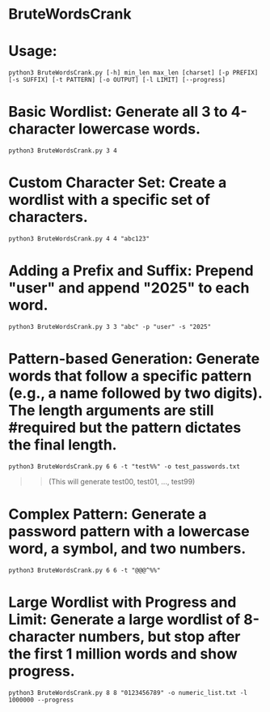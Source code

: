 # BruteWordsCrank

# Usage:
```
python3 BruteWordsCrank.py [-h] min_len max_len [charset] [-p PREFIX] [-s SUFFIX] [-t PATTERN] [-o OUTPUT] [-l LIMIT] [--progress]
```

# Basic Wordlist: Generate all 3 to 4-character lowercase words.
```
python3 BruteWordsCrank.py 3 4
```

# Custom Character Set: Create a wordlist with a specific set of characters.
```
python3 BruteWordsCrank.py 4 4 "abc123"
```

# Adding a Prefix and Suffix: Prepend "user" and append "2025" to each word.
```
python3 BruteWordsCrank.py 3 3 "abc" -p "user" -s "2025"
```

# Pattern-based Generation: Generate words that follow a specific pattern (e.g., a name followed by two digits). The length arguments are still #required but the pattern dictates the final length.
```
python3 BruteWordsCrank.py 6 6 -t "test%%" -o test_passwords.txt
```

>> (This will generate test00, test01, ..., test99)

# Complex Pattern: Generate a password pattern with a lowercase word, a symbol, and two numbers.
```
python3 BruteWordsCrank.py 6 6 -t "@@@^%%"
```
# Large Wordlist with Progress and Limit: Generate a large wordlist of 8-character numbers, but stop after the first 1 million words and show progress.
```
python3 BruteWordsCrank.py 8 8 "0123456789" -o numeric_list.txt -l 1000000 --progress
```
